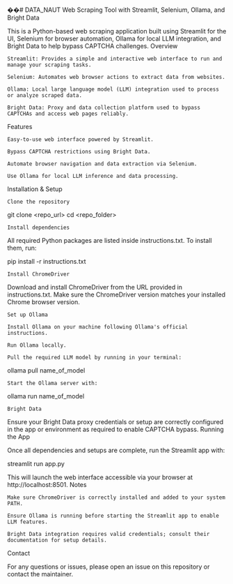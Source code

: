 ��#   D A T A _ N A U T 
 
 Web Scraping Tool with Streamlit, Selenium, Ollama, and Bright Data

This is a Python-based web scraping application built using Streamlit for the UI, Selenium for browser automation, Ollama for local LLM integration, and Bright Data to help bypass CAPTCHA challenges.
Overview

    Streamlit: Provides a simple and interactive web interface to run and manage your scraping tasks.

    Selenium: Automates web browser actions to extract data from websites.

    Ollama: Local large language model (LLM) integration used to process or analyze scraped data.

    Bright Data: Proxy and data collection platform used to bypass CAPTCHAs and access web pages reliably.

Features

    Easy-to-use web interface powered by Streamlit.

    Bypass CAPTCHA restrictions using Bright Data.

    Automate browser navigation and data extraction via Selenium.

    Use Ollama for local LLM inference and data processing.

Installation & Setup

    Clone the repository

git clone <repo_url>
cd <repo_folder>

    Install dependencies

All required Python packages are listed inside instructions.txt. To install them, run:

pip install -r instructions.txt

    Install ChromeDriver

Download and install ChromeDriver from the URL provided in instructions.txt. Make sure the ChromeDriver version matches your installed Chrome browser version.

    Set up Ollama

    Install Ollama on your machine following Ollama's official instructions.

    Run Ollama locally.

    Pull the required LLM model by running in your terminal:

ollama pull name_of_model

    Start the Ollama server with:

ollama run name_of_model

    Bright Data

Ensure your Bright Data proxy credentials or setup are correctly configured in the app or environment as required to enable CAPTCHA bypass.
Running the App

Once all dependencies and setups are complete, run the Streamlit app with:

streamlit run app.py

This will launch the web interface accessible via your browser at http://localhost:8501.
Notes

    Make sure ChromeDriver is correctly installed and added to your system PATH.

    Ensure Ollama is running before starting the Streamlit app to enable LLM features.

    Bright Data integration requires valid credentials; consult their documentation for setup details.

Contact

For any questions or issues, please open an issue on this repository or contact the maintainer.
